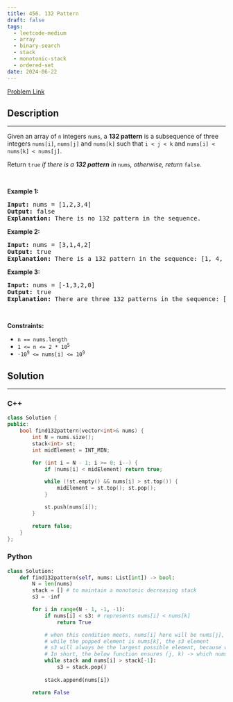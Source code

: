 ```yaml
---
title: 456. 132 Pattern
draft: false
tags: 
  - leetcode-medium
  - array
  - binary-search
  - stack
  - monotonic-stack
  - ordered-set
date: 2024-06-22
---
```


[Problem Link](https://leetcode.com/problems/132-pattern/)

## Description

---
<p>Given an array of <code>n</code> integers <code>nums</code>, a <strong>132 pattern</strong> is a subsequence of three integers <code>nums[i]</code>, <code>nums[j]</code> and <code>nums[k]</code> such that <code>i &lt; j &lt; k</code> and <code>nums[i] &lt; nums[k] &lt; nums[j]</code>.</p>

<p>Return <code>true</code><em> if there is a <strong>132 pattern</strong> in </em><code>nums</code><em>, otherwise, return </em><code>false</code><em>.</em></p>

<p>&nbsp;</p>
<p><strong class="example">Example 1:</strong></p>

<pre>
<strong>Input:</strong> nums = [1,2,3,4]
<strong>Output:</strong> false
<strong>Explanation:</strong> There is no 132 pattern in the sequence.
</pre>

<p><strong class="example">Example 2:</strong></p>

<pre>
<strong>Input:</strong> nums = [3,1,4,2]
<strong>Output:</strong> true
<strong>Explanation:</strong> There is a 132 pattern in the sequence: [1, 4, 2].
</pre>

<p><strong class="example">Example 3:</strong></p>

<pre>
<strong>Input:</strong> nums = [-1,3,2,0]
<strong>Output:</strong> true
<strong>Explanation:</strong> There are three 132 patterns in the sequence: [-1, 3, 2], [-1, 3, 0] and [-1, 2, 0].
</pre>

<p>&nbsp;</p>
<p><strong>Constraints:</strong></p>

<ul>
	<li><code>n == nums.length</code></li>
	<li><code>1 &lt;= n &lt;= 2 * 10<sup>5</sup></code></li>
	<li><code>-10<sup>9</sup> &lt;= nums[i] &lt;= 10<sup>9</sup></code></li>
</ul>


## Solution

---
### C++
``` cpp title='132-pattern'
class Solution {
public:
    bool find132pattern(vector<int>& nums) {
        int N = nums.size();
        stack<int> st;
        int midElement = INT_MIN;

        for (int i = N - 1; i >= 0; i--) {
            if (nums[i] < midElement) return true;

            while (!st.empty() && nums[i] > st.top()) {
                midElement = st.top(); st.pop();
            }

            st.push(nums[i]);
        }

        return false;
    }
};
```
### Python
``` py title='132-pattern'
class Solution:
    def find132pattern(self, nums: List[int]) -> bool:
        N = len(nums)
        stack = [] # to maintain a monotonic decreasing stack
        s3 = -inf

        for i in range(N - 1, -1, -1):
            if nums[i] < s3: # represents nums[i] < nums[k]
                return True

            # when this condition meets, nums[i] here will be nums[j], the third element
            # while the popped element is nums[k], the s3 element
            # s3 will always be the largest possible element, because when a smaller element is encountered, the answer would have already been returned
            # In short, the below function ensures (j, k) -> which nums[j] > nums[k]
            while stack and nums[i] > stack[-1]:
                s3 = stack.pop()
            
            stack.append(nums[i])

        return False
```

